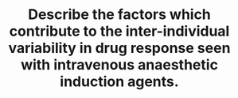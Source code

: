 ---
title: "Describe the factors which contribute to the inter-individual variability in drug response seen with intravenous anaesthetic induction agents."
entityType: SAQ
exam: PEX
college: ANZCA
year: 2006
sitting: B
question: 03
passRate: 42
EC_expectedDomains:
- "Factors could be broadly classified as pharmacokinetic and pharmacodynamic in nature. Then within each class further division into physiological, pathological and pharmacological, including drug interaction and pharmacogenomic factors."
- "Some indication of the relative importance of these factors in determining variability of intravenous anaesthetic agents was important."
- "Key pharmacokinetic factors were those that ultimately influenced the extent or duration of effect site concentration and included factors increasing the rate of drug distribution to effect site (e.g. speed of administration, arm-brain circulation time, cardiac output, distribution of cardiac output, central compartment volume, effect site equilibration time); factors influencing redistribution, offset of initial effect and body drug stores (e.g. regional blood flow, volume of distribution, body habitus, age); factors causing variability in metabolism and clearance (e.g. pharmacogenomic factors; induction, inhibition of enzymes; duration of exposure; age-related changes in metabolism; hepatic and renal function)."
- "Key pharmacodynamic factors included drug-receptor interaction, receptor numbers and regulation, acute and chronic tolerance, idiosyncratic reactions."
EC_extraCredit:
- "Better answers classified the factors contributing to variability rather than providing a random list."
- "Higher marks were awarded for comprehensive breadth of cover of the topic including pharmacogenomic influences and where a clear understanding of the concepts mentioned was evident."
EC_errorsCommon:
- "Many candidates did not read the question, and did not relate answers at all to intravenous anaesthetic agents."
- "Common errors included irrelevant emphasis on differences between drugs rather than inter-individual variability, confusion over the nomenclature and roles of the different volumes of distribution, uncertainty regarding the relative roles of redistribution and clearance in offset of drug effect and confusion over the pharmacokinetic changes in the very young and elderly patients."
- "A clear knowledge of pharmacological principles and terminology was expected."
---